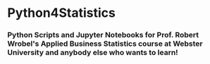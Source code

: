 # Python4Statistics
### Python Scripts and Jupyter Notebooks for Prof. Robert Wrobel's Applied Business Statistics course at Webster University and anybody else who wants to learn!
